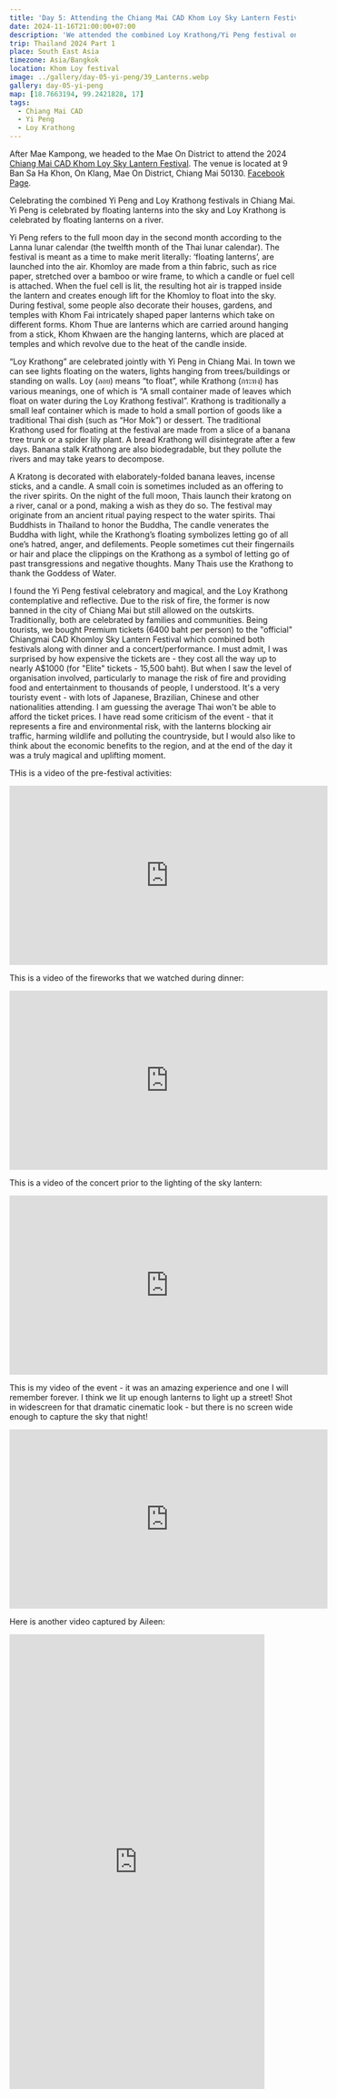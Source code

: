 ```yaml
---
title: 'Day 5: Attending the Chiang Mai CAD Khom Loy Sky Lantern Festival'
date: 2024-11-16T21:00:00+07:00
description: 'We attended the combined Loy Krathong/Yi Peng festival on the outskirts of Chiang Mai.'
trip: Thailand 2024 Part 1
place: South East Asia
timezone: Asia/Bangkok
location: Khom Loy festival
image: ../gallery/day-05-yi-peng/39_Lanterns.webp
gallery: day-05-yi-peng
map: [18.7663194, 99.2421828, 17]
tags:
  - Chiang Mai CAD
  - Yi Peng
  - Loy Krathong
---
```


After Mae Kampong, we headed to the Mae On District to attend the 2024 [Chiang Mai CAD Khom Loy Sky Lantern Festival](https://yipengchiangmailanternfestival.com). The venue is located at 9 Ban Sa Ha Khon, On Klang, Mae On District, Chiang Mai 50130. [Facebook Page](https://www.facebook.com/cmCADFestival).

Celebrating the combined Yi Peng and Loy Krathong festivals in Chiang Mai. Yi Peng is celebrated by floating lanterns into the sky and Loy Krathong is celebrated by floating lanterns on a river.

Yi Peng refers to the full moon day in the second month according to the Lanna lunar calendar (the twelfth month of the Thai lunar calendar). The festival is meant as a time to make merit literally: ‘floating lanterns’, are launched into the air. Khomloy are made from a thin fabric, such as rice paper, stretched over a bamboo or wire frame, to which a candle or fuel cell is attached. When the fuel cell is lit, the resulting hot air is trapped inside the lantern and creates enough lift for the Khomloy to float into the sky. During festival, some people also decorate their houses, gardens, and temples with Khom Fai intricately shaped paper lanterns which take on different forms. Khom Thue are lanterns which are carried around hanging from a stick, Khom Khwaen are the hanging lanterns, which are placed at temples and which revolve due to the heat of the candle inside.

“Loy Krathong” are celebrated jointly with Yi Peng in Chiang Mai. In town we can see lights floating on the waters, lights hanging from trees/buildings or standing on walls. Loy (ลอย) means “to float”, while Krathong (กระทง) has various meanings, one of which is “A small container made of leaves which float on water during the Loy Krathong festival”. Krathong is traditionally a small leaf container which is made to hold a small portion of goods like a traditional Thai dish (such as “Hor Mok”) or dessert. The traditional Krathong used for floating at the festival are made from a slice of a banana tree trunk or a spider lily plant. A bread Krathong will disintegrate after a few days. Banana stalk Krathong are also biodegradable, but they pollute the rivers and may take years to decompose.

A Kratong is decorated with elaborately-folded banana leaves, incense sticks, and a candle. A small coin is sometimes included as an offering to the river spirits. On the night of the full moon, Thais launch their kratong on a river, canal or a pond, making a wish as they do so. The festival may originate from an ancient ritual paying respect to the water spirits. Thai Buddhists in Thailand to honor the Buddha, The candle venerates the Buddha with light, while the Krathong’s floating symbolizes letting go of all one’s hatred, anger, and defilements. People sometimes cut their fingernails or hair and place the clippings on the Krathong as a symbol of letting go of past transgressions and negative thoughts. Many Thais use the Krathong to thank the Goddess of Water.

I found the Yi Peng festival celebratory and magical, and the Loy Krathong contemplative and reflective. Due to the risk of fire, the former is now banned in the city of Chiang Mai but still allowed on the outskirts. Traditionally, both are celebrated by families and communities. Being tourists, we bought Premium tickets (6400 baht per person) to the "official" Chiangmai CAD Khomloy Sky Lantern Festival which combined both festivals along with dinner and a concert/performance. I must admit, I was surprised by how expensive the tickets are - they cost all the way up to nearly A$1000 (for "Elite" tickets - 15,500 baht). But when I saw the level of organisation involved, particularly to manage the risk of fire and providing food and entertainment to thousands of people, I understood. It's a very touristy event - with lots of Japanese, Brazilian, Chinese and other nationalities attending. I am guessing the average Thai won't be able to afford the ticket prices. I have read some criticism of the event - that it represents a fire and environmental risk, with the lanterns blocking air traffic, harming wildlife and polluting the countryside, but I would also like to think about the economic benefits to the region, and at the end of the day it was a truly magical and uplifting moment.

THis is a video of the pre-festival activities:

<iframe width="560" height="315" src="https://www.youtube.com/embed/QkDUZZZywWc?si=d6jl9Np_KAYPYFAB" title="YouTube video player" frameborder="0" allow="accelerometer; autoplay; clipboard-write; encrypted-media; gyroscope; picture-in-picture; web-share" referrerpolicy="strict-origin-when-cross-origin" allowfullscreen></iframe>

This is a video of the fireworks that we watched during dinner:

<iframe width="560" height="315" src="https://www.youtube.com/embed/ISpnh_mbwOk?si=aJvCjv__tR3WHoFZ" title="YouTube video player" frameborder="0" allow="accelerometer; autoplay; clipboard-write; encrypted-media; gyroscope; picture-in-picture; web-share" referrerpolicy="strict-origin-when-cross-origin" allowfullscreen></iframe>

This is a video of the concert prior to the lighting of the sky lantern:

<iframe width="560" height="315" src="https://www.youtube.com/embed/hRPE_eHVauw?si=ejdkPAx_m2fjwYcF" title="YouTube video player" frameborder="0" allow="accelerometer; autoplay; clipboard-write; encrypted-media; gyroscope; picture-in-picture; web-share" referrerpolicy="strict-origin-when-cross-origin" allowfullscreen></iframe>

This is my video of the event - it was an amazing experience and one I will remember forever. I think we lit up enough lanterns to light up a street! Shot in widescreen for that dramatic cinematic look - but there is no screen wide enough to capture the sky that night!

<iframe width="560" height="315" src="https://www.youtube.com/embed/rAlcZfLIYC4?si=fJY_Ln_9x3BlTZzt" title="YouTube video player" frameborder="0" allow="accelerometer; autoplay; clipboard-write; encrypted-media; gyroscope; picture-in-picture; web-share" referrerpolicy="strict-origin-when-cross-origin" allowfullscreen></iframe>

Here is another video captured by Aileen:

<iframe width="449" height="799" src="https://www.youtube.com/embed/V7fmSmmzadw" title="Chiang Mai CAD Khomloy Sky Lantern Festival" frameborder="0" allow="accelerometer; autoplay; clipboard-write; encrypted-media; gyroscope; picture-in-picture; web-share" referrerpolicy="strict-origin-when-cross-origin" allowfullscreen></iframe>

